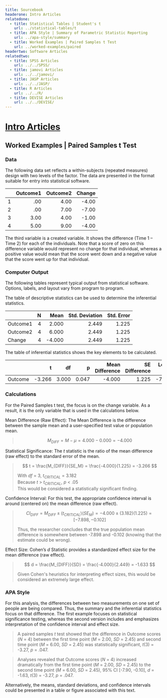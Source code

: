 ```yaml
---
title: Sourcebook
headerone: Intro Articles
relatedone:
  - title: Statistical Tables | Student's t
    url: ../statistical-tables/t
  - title: APA Style | Summary of Parametric Statistic Reporting
    url: ../apa-style/summary
  - title: Worked Examples | Paired Samples t Test
    url: ../worked-examples/paired
headertwo: Software Articles
relatedtwo:
  - title: SPSS Articles
    url: ../../SPSS/
  - title: jamovi Articles
    url: ../../jamovi/
  - title: JASP Articles
    url: ../../JASP/
  - title: R Articles
    url: ../../R/
  - title: DEVISE Articles
    url: ../../DEVISE/
---
```


# [Intro Articles](../index.md)

## Worked Examples | Paired Samples t Test

### Data

The following data set reflects a within-subjects (repeated measures) design with two levels of the factor. The data are presented in the format suitable for entry into statistical software.

|     | Outcome1 | Outcome2 | Change   |
|-----|---------:|---------:|---------:|
| 1   | .00      | 4.00     | -4.00    |
| 2   | .00      | 7.00     | -7.00    |
| 3   | 3.00     | 4.00     | -1.00    |
| 4   | 5.00     | 9.00     | -4.00    |

The third variable is a created variable. It shows the difference (Time 1 – Time 2) for each of the individuals. Note that a score of zero on this difference variable would represent no change for that individual, whereas a positive value would mean that the score went down and a negative value that the score went up for that individual.

### Computer Output

The following tables represent typical output from statistical software. Options, labels, and layout vary from program to program.

The table of descriptive statistics can be used to determine the inferential statistics.

|          | N   | Mean   | Std. Deviation | Std. Error |
|:---------|----:|-------:|---------------:|-----------:|
| Outcome1 | 4   |  2.000 | 2.449          | 1.225      |
| Outcome2 | 4   |  6.000 | 2.449          | 1.225      |
| Change   | 4   | -4.000 | 2.449          | 1.225      |

The table of inferential statistics shows the key elements to be calculated.

|         | t         |	df	  | p     | Mean Difference | SE Difference | Lower CI | Upper CI | Cohen's d | 
|:--------|----------:|------:|------:|----------------:|--------------:|---------:|---------:|----------:|
| Outcome |	   -3.266 | 3.000 | 0.047 |          -4.000 |         1.225 |   -7.898 |   -0.102 |    -1.633 |

### Calculations

For the Paired Samples t test, the focus is on the change variable. As a result, it is the only variable that is used in the calculations below.

Mean Difference (Raw Effect): The Mean Difference is the difference between the sample mean and a user-specified test value or population mean.

> $$ M_{DIFF} = M - \mu = 4.000 − 0.000 = −4.000 $$

Statistical Significance: The *t* statistic is the ratio of the mean difference (raw effect) to the standard error of the mean.

> $$ t = \frac{M_{DIFF}}{SE_M} = \frac{-4.000}{1.225} = -3.266 $$
>
> With *df* = 3, *t<sub>CRITICAL</sub>* = 3.182  
> Because *t* > *t<sub>CRITICAL</sub>*, *p* < .05  
> This would be considered a statistically significant finding.

Confidence Interval: For this test, the appropriate confidence interval is around (centered on) the mean difference (raw effect).

> $$ CI_{DIFF} = M_{DIFF} \pm (t_{CRITICAL} ) (SE_M) = -4.000 \pm (3.182) (1.225) = [ −7.898, −0.102 ] $$
>
> Thus, the researcher concludes that the true population mean difference is somewhere between -7.898 and -0.102 (knowing that the estimate could be wrong).

Effect Size: Cohen’s *d* Statistic provides a standardized effect size for the mean difference (raw effect).

> $$ d = \frac{M_{DIFF}}{SD} = \frac{-4.000}{2.449} = -1.633 $$
>
> Given Cohen's heuristics for interpreting effect sizes, this would be considered an extremely large effect.

### APA Style

For this analysis, the differences between two measurements on one set of people are being compared. Thus, the summary and the inferential statistics focus on that difference. The first example focuses on statistical significance testing, whereas the second version includes and emphasizes interpretation of the confidence interval and effect size. 

> A paired samples *t* test showed that the difference in Outcome scores (*N* = 4) between the first time point (*M* = 2.00, *SD* = 2.45) and second time point (*M* = 6.00, *SD* = 2.45) was statistically significant, *t*(3) = -3.27, *p* = .047.

> Analyses revealed that Outcome scores (*N* = 4) increased dramatically from the first time point (*M* = 2.00, *SD* = 2.45) to the second time point (*M* = 6.00, *SD* = 2.45), 95% CI [-7.90, -0.10], *d* = -1.63, *t*(3) = -3.27, *p* = .047.

Alternatively, the means, standard deviations, and confidence intervals could be presented in a table or figure associated with this text.

